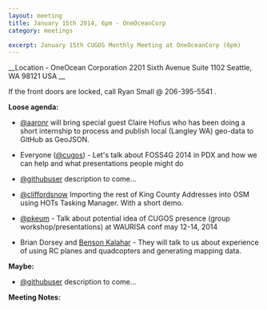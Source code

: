 ```yaml
---
layout: meeting
title: January 15th 2014, 6pm - OneOceanCorp
category: meetings

excerpt: January 15th CUGOS Monthly Meeting at OneOceanCorp (6pm)
---
```


__Location -  OneOcean Corporation 2201 Sixth Avenue Suite 1102 Seattle, WA 98121 USA __

If the front doors are locked, call Ryan Small @ 206-395-5541 .

__Loose agenda:__

- [@aaronr](https://github.com/aaronr) will bring special guest Claire Hofius who has been doing a short internship to process and publish local (Langley WA) geo-data to GitHub as GeoJSON.
- Everyone ([@cugos](https://github.com/cugos)) - Let's talk about FOSS4G 2014 in PDX and how we can help and what presentations people might do

- [@githubuser](https://yoururl.com/) description to come...
- [@cliffordsnow](https://github.com/cliffordsnow) Importing the rest of King County Addresses into OSM using HOTs Tasking Manager. With a short demo.
- [@pkeum](https://github.com/keum) - Talk about potential idea of CUGOS presence (group workshop/presentations) at WAURISA conf may 12-14, 2014
- Brian Dorsey and [Benson Kalahar](http://www.youtube.com/user/bensonk42/videos)  - They will talk to us about experience of using RC planes and quadcopters and generating mapping data.   

__Maybe:__

- [@githubuser](https://yoururl.com/) description to come...

__Meeting Notes:__

